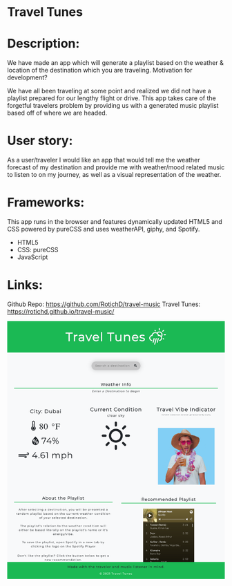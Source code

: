 # Travel Tunes

# Description:
We have made an app which will generate a playlist based on the weather & location of the destination which you are traveling. 
Motivation for development?

We have all been traveling at some point and realized we did not have a playlist prepared for our lengthy flight or drive. This app takes care of the forgetful travelers problem by providing us with a generated music playlist based off of where we are headed. 

# User story:
As a user/traveler I would like an app that would tell me the weather forecast of my destination and provide me with weather/mood related music to listen to on my journey, as well as a visual representation of the weather.


# Frameworks:

This app runs in the browser and features dynamically updated HTML5 and CSS powered by pureCSS and uses weatherAPI, giphy, and Spotify.

- HTML5
- CSS: pureCSS
- JavaScript

# Links: 

Github Repo: https://github.com/RotichD/travel-music
Travel Tunes: https://rotichd.github.io/travel-music/


![Screenshot](assets/images/Travel-Tunes.png)